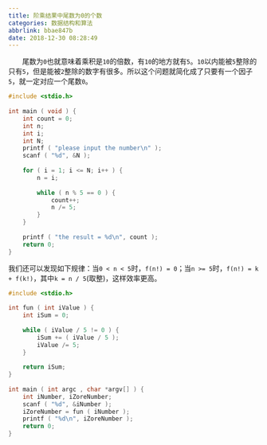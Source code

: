 ```yaml
---
title: 阶乘结果中尾数为0的个数
categories: 数据结构和算法
abbrlink: bbae847b
date: 2018-12-30 08:28:49
---
```

&emsp;&emsp;尾数为`0`也就意味着乘积是`10`的倍数，有`10`的地方就有`5`。`10`以内能被`5`整除的只有`5`，但是能被`2`整除的数字有很多。所以这个问题就简化成了只要有一个因子`5`，就一定对应一个尾数`0`。<!--more-->

``` cpp
#include <stdio.h>
​
int main ( void ) {
    int count = 0;
    int n;
    int i;
    int N;
    printf ( "please input the number\n" );
    scanf ( "%d", &N );
​
    for ( i = 1; i <= N; i++ ) {
        n = i;
​
        while ( n % 5 == 0 ) {
            count++;
            n /= 5;
        }
    }
​
    printf ( "the result = %d\n", count );
    return 0;
}
```

我们还可以发现如下规律：当`0 < n < 5`时，`f(n!) = 0`；当`n >= 5`时，`f(n!) = k + f(k!)`，其中`k = n / 5`(取整)，这样效率更高。

``` cpp
#include <stdio.h>
​
int fun ( int iValue ) {
    int iSum = 0;
​
    while ( iValue / 5 != 0 ) {
        iSum += ( iValue / 5 );
        iValue /= 5;
    }
​
    return iSum;
}
​
int main ( int argc , char *argv[] ) {
    int iNumber, iZoreNumber;
    scanf ( "%d", &iNumber );
    iZoreNumber = fun ( iNumber );
    printf ( "%d\n", iZoreNumber );
    return 0;
}
```